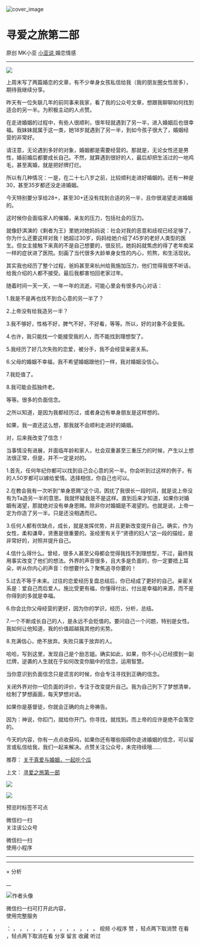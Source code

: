 ![cover_image](https://mmbiz.qlogo.cn/mmbiz_jpg/A8SKDch4cJFJvfJ92I6SU2gqpPZTTdbibU7RNwK3ticaf0maPlBHV4bNiajgGDxmbsfs44bG0EeGzJUia6c7QmhnFw/0?wx_fmt=jpeg)

#  寻爱之旅第二部

原创  MK小亚  [ 小亚说 ](https://mp.weixin.qq.com/mp/appmsgalbum?__biz=MzUxNDAwNTk0MQ==&action=getalbum&album_id=2093731317958901761#wechat_redirect) 婚恋情感

__ _ _ _ _

  

![](https://mmbiz.qpic.cn/mmbiz_jpg/A8SKDch4cJFJvfJ92I6SU2gqpPZTTdbibaRrmsjOUtEPkgJCntSpiaaQibTiaQdlDeLibsfvxkmMgWpIO7n7JbnI5ww/640?wx_fmt=jpeg)

  

上周末写了两篇婚恋的文章，有不少单身女孩私信给我（我的朋友圈女性居多），期待我继续分享。  

  

昨天有一位失联几年的前同事来我家，看了我的公众号文章，想跟我聊聊如何找到适合的另一半。为积极主动的人点赞。

  

在走进婚姻的过程中，有些人很顺利，很年轻就遇到了另一半，进入婚姻后也很幸福。我妹妹就属于这一类，她18岁就遇到了另一半，到如今孩子很大了，婚姻经营的非常好。

  

请注意，无论遇到多好的对象，婚姻都是需要经营的。那就是，无论女性还是男性，婚前婚后都要成长自己。不然，就算遇到很好的人，最后却把生活过的一地鸡毛，甚至离婚，就是把好牌打烂。

  

所以有几种情况：一是，在二十七八岁之前，比较顺利走进好婚姻的。还有一种是30，甚至35岁都还没走进婚姻。

  

今天特别要分享给28+，甚至30+还没有找到合适的另一半，且你很渴望走进婚姻的。

  

这时候你会面临家人的催婚，亲友的压力，包括社会的压力。

  

就像舒淇演的《剩者为王》里她对她妈妈说：社会对我的恶意和歧视已经足够了，你为什么还要这样对我！她超过30岁，妈妈给她介绍了45岁的老好人类型的医生。但女主接触下来真的不是自己想要的，很反抗，她妈妈就焦虑的得了老年痴呆一样的症状进了医院。刻画了当代很多大龄单身女性的内心，煎熬，和生活现状。

  

其实我也经历了整个过程，爸妈甚至来杭州给我施加压力，他们觉得我很不听话，给我介绍的人都不接受。最后我都害怕回老家过年。

  

随着时间一天一天，一年一年的流逝，可能心里会有很多内心对话：

  

1.我是不是再也找不到合心意的另一半了？

  

2.上帝没有给我造另一半？

  

3.我不够好，性格不好，脾气不好，不好看，等等。所以，好的对象不会爱我。

  

4.也许，我只能找一个能接受我的人，而不能找到理想型了。

  

5.我经历了好几次失败的恋爱，被分手，我不会经营亲密关系。

  

6.父母的婚姻不幸福，我不希望婚姻跟他们一样，我对婚姻没信心。

  

7.我贬值了。

  

8.我可能会孤独终老。

  

等等。很多的负面信念。

之所以知道，是因为我都经历过，或者身边有单身朋友是这样想的。

如果，我一直还这么想，那我就不会顺利走进好的婚姻。

  

对，后来我改变了信念！

  

当事情没有进展，并面临年龄和家人，社会双重甚至三重压力的时候，产生以上想法很正常，但是，并不一定是对的。

  

1.首先，任何年纪你都可以找到自己合心意的另一半。你会听到过这样的例子，有的人50岁都可以嫁给爱情。选择相信，你自己也可以。

  

2.在教会我有一次听到“单身恩赐”这个词，困扰了我很长一段时间，就是说上帝没有为Ta造另一半的意思。我就怀疑我是不是这样。直到后来才知道，如果你对婚姻有渴望，那就绝对没有单身恩赐。除非你对婚姻是不渴望的。也就是说，上帝一定为你造了另一半。只是还没相遇而已。

  

3.任何人都有优缺点，成长，就是发挥优势，并且更新改变提升自己。确实，作为女性，柔和谦卑，贤惠是很重要的。圣经里有关于“贤德的妇人”这一段的描绘，是非常好的，对照并提升自己。

  

4.信什么得什么。曾经，很多人甚至父母都会觉得我找不到理想型，不过，最终我用事实改变了他们的想法。外界的声音很多，且大多是负面的，你一定要捂上耳朵，听从你内心的声音：你想要什么？聚焦追寻你要的！

  

5.过去不等于未来。过往的恋爱经历复盘总结后，你已经成了更好的自己。亲密关系是：爱自己而后爱人。施比受更有福，你懂得付出，付出是幸福的来源，而不是你得到的多就是幸福。

  

6.你会比你父母经营的更好，因为你的学识，经历，分析，总结。

  

7.一个不断成长自己的人，是永远不会贬值的。要问自己一个问题，特别是女性。我如何让他知道，我的价值超越我其他的劣势。

  

8.充满信心，绝不放弃。失败只属于放弃的人。

  

哈哈，写到这里，发现自己是个励志姐。确实如此，如果，你不小心已经摸到一副烂牌，逆袭的人生就在于如何改变你脑中的信念，运用智慧。

  

当你意识到负面信念只是谎言的时候，你会专注寻找到正确的信念。

  

关闭外界对你一切负面的评价，专注于改变提升自己。我为自己列下了梦想清单，绘制了梦想画面，每天梦想对话。

  

如果你是基督徒，你就会正确的向上帝祷告。

因为：神说，你扣门，就给你开门。你寻找，就找到。而上帝的应许是绝不会落空的。

  

今天的内容，你有一点点收获吗，如果你还有哪些阻碍你走进婚姻的信念，可以留言或私信给我，我们一起来解决。点赞关注公众号，未完待续哦……

  

  

推荐： [ 关于真爱与婚姻，一起吃个瓜
](http://mp.weixin.qq.com/s?__biz=MzUxNDAwNTk0MQ==&mid=2247484171&idx=1&sn=1eb5657773f32102438d67562073d66b&chksm=f94dcdd1ce3a44c78f29e31ccb783af8e6e526f1664dba48931799198b02a69f9c3e6e28dbb3&scene=21#wechat_redirect)  

上文： [ 寻爱之旅第一部
](http://mp.weixin.qq.com/s?__biz=MzUxNDAwNTk0MQ==&mid=2247484194&idx=1&sn=d19df0e799c5101e9fd074c4137b9f93&chksm=f94dcdf8ce3a44eebf6861bd0b41ee40f055d52c0d476f2487dc3e1e92cc6beb5c4339b4c7c2&scene=21#wechat_redirect)

![](https://mmbiz.qpic.cn/mmbiz_gif/b96CibCt70iaZ7Bia3Wm91cEuWhERXfCYjTia9tf7aMjVBNRETSa2NpGjCV6tyNvgCLos8LBgwEgxcwaIw8zdOsG7A/640?wx_fmt=gif)

![](https://mmbiz.qpic.cn/mmbiz_jpg/A8SKDch4cJEicCnqTxiatgGquhIicZ1wJ1Dth5YOOzoYV7U4N3HmiaO0vVAzjOpBVdtF0gnL632Fc7HqiaDmgveQDEw/640?wx_fmt=jpeg)

  

  

  

预览时标签不可点

微信扫一扫  
关注该公众号



微信扫一扫  
使用小程序

****



****



×  分析

__

![作者头像](http://mmbiz.qpic.cn/mmbiz_png/A8SKDch4cJE0KicTMyrVCx3VLqEgic5sJ1V5QeGZTibG9GLZlSCXSj5ByXNkib5PBrZVMkI41KKxgwE1K9gfypUeRg/0?wx_fmt=png)

微信扫一扫可打开此内容，  
使用完整服务

：  ，  ，  ，  ，  ，  ，  ，  ，  ，  ，  ，  ，  。  视频  小程序  赞  ，轻点两下取消赞  在看  ，轻点两下取消在看
分享  留言  收藏  听过


